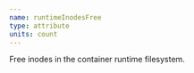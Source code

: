 ```yaml
---
name: runtimeInodesFree
type: attribute
units: count
---
```


Free inodes in the container runtime filesystem.
